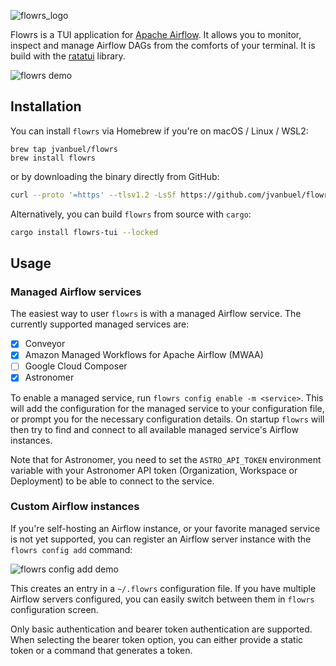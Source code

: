 ![flowrs_logo](./image/README/1683789045509.png)

Flowrs is a TUI application for [Apache Airflow](https://airflow.apache.org/). It allows you to monitor, inspect and manage Airflow DAGs from the comforts of your terminal. It is build with the [ratatui](https://ratatui.rs/) library.

![flowrs demo](./vhs/flowrs.gif)

## Installation

You can install `flowrs` via Homebrew if you're on macOS / Linux / WSL2:

```
brew tap jvanbuel/flowrs
brew install flowrs
```

or by downloading the binary directly from GitHub:

```bash
curl --proto '=https' --tlsv1.2 -LsSf https://github.com/jvanbuel/flowrs/releases/latest/download/flowrs-tui-installer.sh | sh
```

Alternatively, you can build `flowrs` from source with `cargo`:

```bash
cargo install flowrs-tui --locked
```

## Usage

### Managed Airflow services

The easiest way to user `flowrs` is with a managed Airflow service. The currently supported managed services are:

- [x] Conveyor
- [x] Amazon Managed Workflows for Apache Airflow (MWAA)
- [ ] Google Cloud Composer
- [x] Astronomer

To enable a managed service, run `flowrs config enable -m <service>`. This will add the configuration for the managed service to your configuration file, or prompt you for the necessary configuration details. On startup `flowrs` will then try to find and connect to all available managed service's Airflow instances.

Note that for Astronomer, you need to set the `ASTRO_API_TOKEN` environment variable with your Astronomer API token (Organization, Workspace or Deployment) to be able to connect to the service.

### Custom Airflow instances

If you're self-hosting an Airflow instance, or your favorite managed service is not yet supported, you can register an Airflow server instance with the `flowrs config add` command:

![flowrs config add demo](./vhs/add_config.gif)

This creates an entry in a `~/.flowrs` configuration file. If you have multiple Airflow servers configured, you can easily switch between them in `flowrs` configuration screen.

Only basic authentication and bearer token authentication are supported. When selecting the bearer token option, you can either provide a static token or a command that generates a token.
